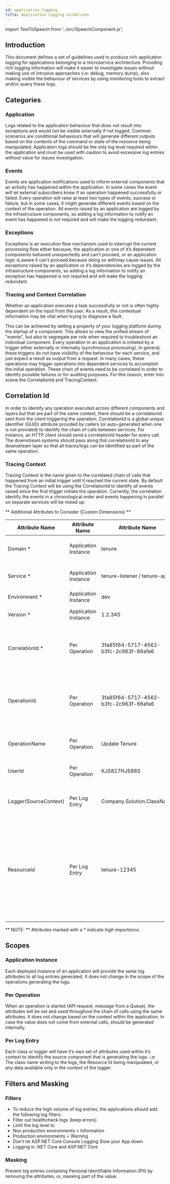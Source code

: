 ```yaml
---
id: application_logging
title: Application Logging Guidelines
---
```


import TextToSpeech from '../src/SpeechComponent.js';

<TextToSpeech>

## Introduction

This document defines a set of guidelines used to produce rich application logging for applications belonging to a microservice architecture.
Providing rich logging information will make it easier to investigate issues without making use of intrusive approaches (i.e: debug, memory dump), also making visible the behaviour of services by using monitoring tools to extract and/or query these logs.

## Categories

### Application

Logs related to the application behaviour that does not result into exceptions and would not be visible externally if not logged. Common scenarios are conditional behaviours that will generate different outputs based on the contents of the command or state of the resource being manipulated. Application logs should be the only log level required within the application and must be used with caution to avoid excessive log entries without value for issues investigation.

### Events

Events are application notifications used to inform external components that an activity has happened within the application. In some cases the event will let external subscribers know if an operation happened successfully or failed. Every operation will raise at least two types of events, success or failure, but in some cases, it might generate different events based on the context of the operation. All events raised by an application are logged by the infrastructure components, so adding a log information to notify an event has happened is not required and will make the logging redundant.

### Exceptions

Exceptions is an execution flow mechanism used to interrupt the current processing flow either because, the application or one of it’s dependent components behaved unexpectedly and can’t proceed, or an application logic is aware it can’t proceed because doing so will/may cause issues. All exceptions raised by an application or it’s dependencies are logged by the infrastructure components, so adding a log information to notify an exception has happened is not required and will make the logging redundant.

### Tracing and Context Correlation

Whether an application executes a task successfully or not is often highly dependent on the input from the user. As a result, this contextual information may be vital when trying to diagnose a fault.

This can be achieved by setting a property of your logging platform during the startup of a component.
This allows to view the unified stream of "events", but also to segregate per role when required to troubleshoot an individual component.
Every operation in an application is initiated by a trigger either externally or internally (synchronous processing). In general, these triggers do not have visibility of the behaviour for each service, and just expect a result as output from a request.
In many cases, these operations may trigger operations into dependent services to accomplish the initial operation. These chain of events need to be correlated in order to identify possible failures or for auditing purposes. For this reason, enter into scene the CorrelationId and TracingContext.

## Correlation Id

In order to identify any operation executed across different components and layers but that are part of the same context, there should be a correlationId sent from the client triggering the operation.
CorrelationId is a global unique identifier (GUID) attribute provided by callers (or auto-generated when one is not provided) to identify the chain of calls between services.
For instance, an HTTP client should send a correlationId header for every call. The downstream systems should pass along this correlationId to any downstream layer so that all traces/logs can be identified as part of the same operation.

### Tracing Context

Tracing Context is the name given to the correlated chain of calls that happened from an initial trigger until it reached the current state. By default the Tracing Context will be using the CorrelationId to identify all events raised since the first trigger initiate the operation.
Currently, the correlation identify the events in a chronological order and events happening in parallel on separate services will be mixed up.

** Additional Attributes to Consider (Custom Dimensions) **

| Attribute Name | Attribute Name | Attribute Name | Attribute Name |
| -------------- | -------------- | -------------- | -------------- |
| Domain * | Application Instance | tenure | Domain name which the service belongs to |
| Service * | Application Instance | tenure-listener / tenure-api | The service name generating the logs |
| Environment * | Application Instance | dev | Environment name |
| Version * | Application Instance | 1.2.345 | Semantic Version Number |
| CorrelationId * | Per Operation | 3fa85f64-5717-4562-b3fc-2c963f-66afa6 | Id used to chain events and logs executed by multiple operations |
| OperationId | Per Operation | 3fa85f64-5717-4562-b3fc-2c963f-66afa6 | Unique Id that identifies one occurrence of the operation i.e: Requestid |
| OperationName | Per Operation | Update Tenure | Name of operation being executed |
| UserId | Per Operation | KJS827HJS88S | Id of user triggering the operation |
| Logger(SourceContext) | Per Log Entry | Company.Solution.ClassName | Name of component or class generating the logs. |
| ResourceId | Per Log Entry | tenure-12345 | When an operation is being executred in the context of an existing resource (i.e. a repair) the logs should make the id of the order being modified available. |

** NOTE: **
Attributes marked with a * indicate _high importance_.

## Scopes

### Application Instance

Each deployed instance of an application will provide the same log attributes to all log entries generated. It does not change in the scope of the operations generating
the logs.

### Per Operation

When an operation is started (API request, message from a Queue), the attributes will be set and used throughout the chain of calls using the same attributes. It does not change based on the context within the application. In case the value does not come from external calls, should be generated internally.

### Per Log Entry
Each class or logger will have it’s own set of attributes used within it’s context to identify the source component that is generating the logs. i.e: The class name writing to the logs, the Resource Id being manipulated, or any data available only in the context of the logger.

## Filters and Masking

### Filters

- To reduce the high volume of log entries, the applications should add the following log filters:
- Filter out healthcheck logs (keep errors)
- Limit the log level to
- Non production environments = Information
- Production environments = Warning
- Don't let ASP.NET Core Console Logging Slow your App down
- Logging in .NET Core and ASP.NET Core

### Masking

Prevent log entries containing Personal Identifiable Information (PII) by removing the attributes, or, masking part of the value.
</TextToSpeech>